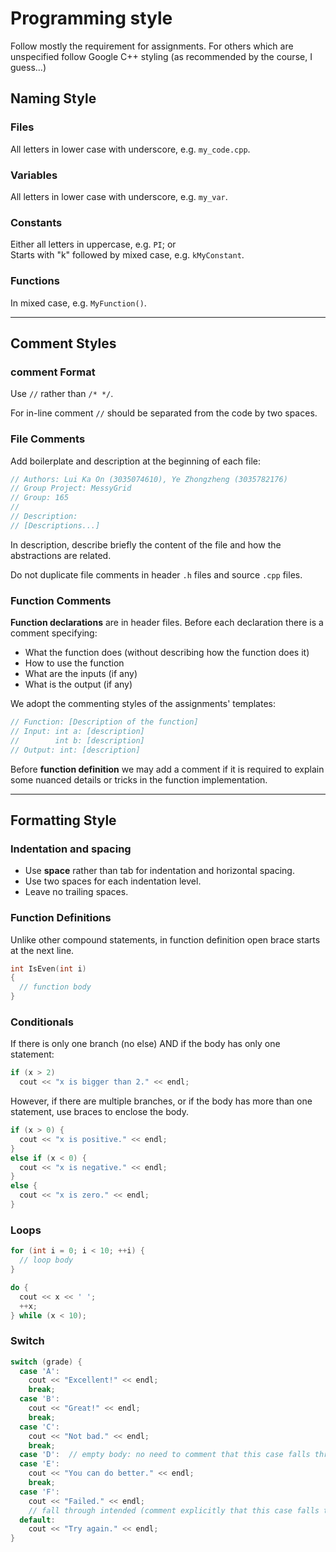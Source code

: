 # Programming style

Follow mostly the requirement for assignments. For others which are unspecified
follow Google C++ styling (as recommended by the course, I guess...)

## Naming Style

### Files

All letters in lower case with underscore, e.g. `my_code.cpp`.


### Variables

All letters in lower case with underscore, e.g. `my_var`.

### Constants

Either all letters in uppercase, e.g. `PI`; or  
Starts with "k" followed by mixed case, e.g. `kMyConstant`.

### Functions

In mixed case, e.g. `MyFunction()`.

---

## Comment Styles

### comment Format

Use `//` rather than `/* */`.

For in-line comment `//` should be separated from the code by two spaces.

### File Comments

Add boilerplate and description at the beginning of each file:

```C++
// Authors: Lui Ka On (3035074610), Ye Zhongzheng (3035782176)
// Group Project: MessyGrid
// Group: 165
//
// Description:
// [Descriptions...]
```

In description, describe briefly the content of the file and how the
abstractions are related.

Do not duplicate file comments in header `.h` files and source `.cpp` files.


### Function Comments

**Function declarations** are in header files. Before each declaration there is a
comment specifying:

* What the function does (without describing how the function does it)
* How to use the function
* What are the inputs (if any)
* What is the output (if any)

We adopt the commenting styles of the assignments' templates:  

```C++
// Function: [Description of the function]
// Input: int a: [description]
//        int b: [description]
// Output: int: [description]
```

Before **function definition** we may add a comment if it is required to explain
some nuanced details or tricks in the function implementation.

---

## Formatting Style

### Indentation and spacing

* Use **space** rather than tab for indentation and horizontal spacing.
* Use two spaces for each indentation level.
* Leave no trailing spaces.

### Function Definitions

Unlike other compound statements, in function definition open brace starts at
the next line.

```C++
int IsEven(int i)
{
  // function body
}
```

### Conditionals

If there is only one branch (no else) AND if the body has only one statement:

```C++
if (x > 2)
  cout << "x is bigger than 2." << endl;
```

However, if there are multiple branches, or if the body has more than one
statement, use braces to enclose the body.

```C++
if (x > 0) {
  cout << "x is positive." << endl;
}
else if (x < 0) {
  cout << "x is negative." << endl;
}
else {
  cout << "x is zero." << endl;
}
```

### Loops

```C++
for (int i = 0; i < 10; ++i) {
  // loop body
}
```

```C++
do {
  cout << x << ' ';
  ++x;
} while (x < 10);
```

### Switch

```C++
switch (grade) {
  case 'A':
    cout << "Excellent!" << endl;
    break;
  case 'B':
    cout << "Great!" << endl;
    break;
  case 'C':
    cout << "Not bad." << endl;
    break;
  case 'D':  // empty body: no need to comment that this case falls through
  case 'E':
    cout << "You can do better." << endl;
    break;
  case 'F':
    cout << "Failed." << endl;
    // fall through intended (comment explicitly that this case falls through)
  default:
    cout << "Try again." << endl;
}
```
